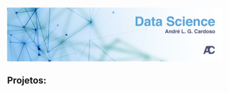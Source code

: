 <p align="center">
  <img src="https://raw.githubusercontent.com/andrelgcardoso/meu_portf-lio/main/capa%20portfólio.png" >
</p>

## Projetos:
